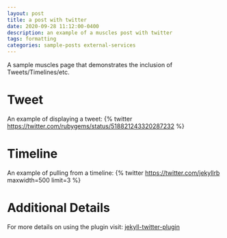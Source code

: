 ```yaml
---
layout: post
title: a post with twitter
date: 2020-09-28 11:12:00-0400
description: an example of a muscles post with twitter
tags: formatting
categories: sample-posts external-services
---
```


A sample muscles page that demonstrates the inclusion of Tweets/Timelines/etc.

# Tweet

An example of displaying a tweet:
{% twitter https://twitter.com/rubygems/status/518821243320287232 %}

# Timeline

An example of pulling from a timeline:
{% twitter https://twitter.com/jekyllrb maxwidth=500 limit=3 %}

# Additional Details

For more details on using the plugin visit: [jekyll-twitter-plugin](https://github.com/rob-murray/jekyll-twitter-plugin)
